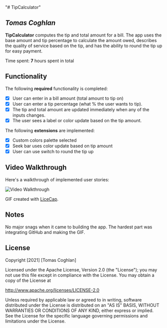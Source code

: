 "# TipCalculator" 
 ## *Tomas Coghlan*

**TipCalculator** computes the tip and total amount for a bill. The app uses the base amount and tip percentage to calculate the amount owed, describes the quality of service based on the tip, and has the ability to round the tip up for easy payment.

Time spent: **7** hours spent in total

## Functionality

The following **required** functionality is completed:

* [x] User can enter in a bill amount (total amount to tip on)
* [x] User can enter a tip percentage (what % the user wants to tip).
* [x] The tip and total amount are updated immediately when any of the inputs changes.
* [x] The user sees a label or color update based on the tip amount.

The following **extensions** are implemented:

* [x] Custom colors palette selected
* [x] Seek bar uses color update based on tip amount
* [x] User can use switch to round the tip up

## Video Walkthrough

Here's a walkthrough of implemented user stories:

<img src='https://i.imgur.com/aVG391a.gif' title='Video Walkthrough' width='' alt='Video Walkthrough' />

GIF created with [LiceCap](http://www.cockos.com/licecap/).

## Notes

No major snags when it came to building the app. The hardest part was integrating GitHub and making the GIF.

## License

Copyright [2021] [Tomas Coghlan]

Licensed under the Apache License, Version 2.0 (the "License");
you may not use this file except in compliance with the License.
You may obtain a copy of the License at

http://www.apache.org/licenses/LICENSE-2.0

Unless required by applicable law or agreed to in writing, software
distributed under the License is distributed on an "AS IS" BASIS,
WITHOUT WARRANTIES OR CONDITIONS OF ANY KIND, either express or implied.
See the License for the specific language governing permissions and
limitations under the License.
